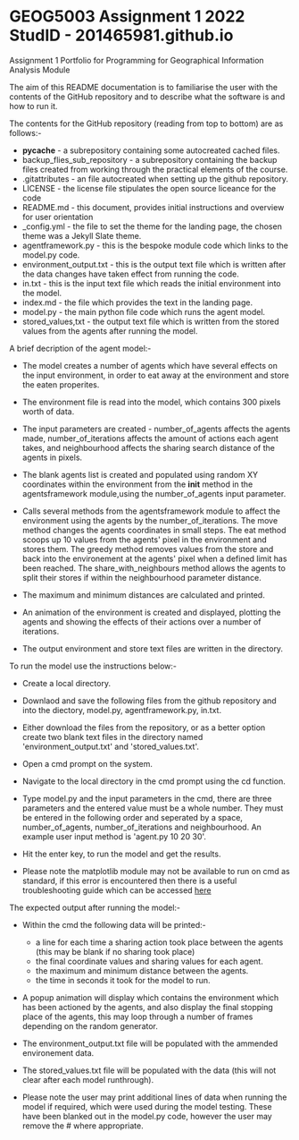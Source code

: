 # GEOG5003 Assignment 1 2022 StudID - 201465981.github.io
 Assignment 1 Portfolio for Programming for Geographical Information Analysis Module


The aim of this README documentation is to familiarise the user with the contents of the GitHub
repository and to describe what the software is and how to run it. 


The contents for the GitHub repository (reading from top to bottom) are as follows:-
- __pycache__ - a subrepository containing some autocreated cached files.
- backup_flies_sub_repository - a subrepository containing the backup files created from working through
the practical elements of the course.
- .gitattributes - an file autocreated when setting up the github repository.
- LICENSE - the license file stipulates the open source liceance for the code
- README.md - this document, provides initial instructions and overview for user orientation
- _config.yml - the file to set the theme for the landing page, the chosen theme was a Jekyll Slate theme.
- agentframework.py - this is the bespoke module code which links to the model.py code.
- environment_output.txt - this is the output text file which is written after the data changes have taken effect from running the code.
- in.txt - this is the input text file which reads the initial environment into the model.
- index.md - the file which provides the text in the landing page.
- model.py - the main python file code which runs the agent model.
- stored_values,txt - the output text file which is written from the stored values from the agents after running the model.


A brief decription of the agent model:-
- The model creates a number of agents which have several effects on the input environment, in order
  to eat away at the environment and store the eaten properites. 

- The environment file is read into the model, which contains 300 pixels worth of data.
- The input parameters are created - number_of_agents affects the agents made, 
  number_of_iterations affects the amount of actions each agent takes, and neighbourhood
  affects the sharing search distance of the agents in pixels.
- The blank agents list is created and populated using random XY coordinates within the 
  environment from the __init__ method in the agentsframework module,using the number_of_agents
  input parameter.
- Calls several methods from the agentsframework module to affect the environment using the agents
  by the number_of_iterations. The move method changes the agents coordinates in small steps. The 
  eat method scoops up 10 values from the agents' pixel in the environment and stores them. The greedy
  method removes values from the store and back into the environement at the agents' pixel when a defined
  limit has been reached. The share_with_neighbours method allows the agents to split their stores if 
  within the neighbourhood parameter distance.
- The maximum and minimum distances are calculated and printed.
- An animation of the environment is created and displayed, plotting the agents and showing the effects of
  their actions over a number of iterations.
- The output environment and store text files are written in the directory.


To run the model use the instructions below:-
- Create a local directory.
- Downlaod and save the following files from the github repository and into the diectory, 
  model.py, agentframework.py, in.txt.
- Either download the files from the repository, or as a better option create two blank text files in the
  directory named 'environment_output.txt' and 'stored_values.txt'.
- Open a cmd prompt on the system.
- Navigate to the local directory in the cmd prompt using the cd function.
- Type model.py and the input parameters in the cmd, there are three parameters and the entered value
  must be a whole number. They must be entered in the following order and seperated by a space, number_of_agents,
  number_of_iterations and neighbourhood. An example user input method is 'agent.py 10 20 30'.
- Hit the enter key, to run the model and get the results.

- Please note the matplotlib module may not be available to run on cmd as standard, if this error is 
  encountered then there is a useful troubleshooting guide which can be accessed [here](https://pythonguides.com/no-module-named-matplotlib/#:~:text=the%20above%20topics.-,modulenotfounderror%3A%20no%20module%20named%20'matplotlib'%20pycharm,most%20probably%20it%20will%20work.)
  

The expected output after running the model:-
- Within the cmd the following data will be printed:- 
    - a line for each time a sharing action took place between the agents (this may be blank if no sharing took place)
	- the final coordinate values and sharing values for each agent.
	- the maximum and minimum distance between the agents.
	- the time in seconds it took for the model to run.
- A popup animation will display which contains the environment which has been actioned by the agents,
  and also display the final stopping place of the agents, this may loop through a number of frames
  depending on the random generator.
- The environment_output.txt file will be populated with the ammended environement data.
- The stored_values.txt file will be populated with the data (this will not clear after each model runthrough).

- Please note the user may print additional lines of data when running the model if required, 
  which were used during the model testing. These have been blanked out in the model.py code,
  however the user may remove the # where appropriate. 